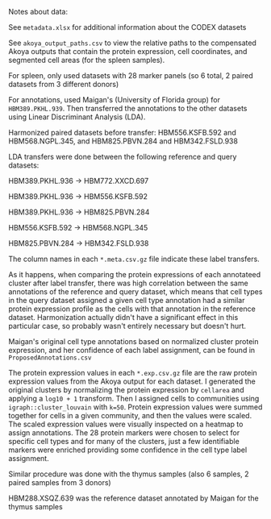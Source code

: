 Notes about data:

See `metadata.xlsx` for additional information about the CODEX datasets

See `akoya_output_paths.csv` to view the relative paths to the compensated Akoya outputs that contain the protein expression, cell coordinates, and segmented cell areas (for the spleen samples).

For spleen, only used datasets with 28 marker panels (so 6 total, 2 paired datasets from 3 different donors)

For annotations, used Maigan's (University of Florida group) for `HBM389.PKHL.939`. Then transferred the annotations to the other datasets using Linear Discriminant Analysis (LDA).

Harmonized paired datasets before transfer: HBM556.KSFB.592 and HBM568.NGPL.345, and HBM825.PBVN.284 and HBM342.FSLD.938

LDA transfers were done between the following reference and query datasets:

HBM389.PKHL.936 -\> HBM772.XXCD.697

HBM389.PKHL.936 -\> HBM556.KSFB.592

HBM389.PKHL.936 -\> HBM825.PBVN.284

HBM556.KSFB.592 -\> HBM568.NGPL.345

HBM825.PBVN.284 -\> HBM342.FSLD.938

The column names in each `*.meta.csv.gz` file indicate these label transfers.

As it happens, when comparing the protein expressions of each annotateed cluster after label transfer, there was high correlation between the same annotations of the reference and query dataset, which means that cell types in the query dataset assigned a given cell type annotation had a similar protein expression profile as the cells with that annotation in the reference dataset. Harmonization actually didn't have a significant effect in this particular case, so probably wasn't entirely necessary but doesn't hurt.

Maigan's original cell type annotations based on normalized cluster protein expression, and her confidence of each label assignment, can be found in `ProposedAnnotations.csv`

The protein expression values in each `*.exp.csv.gz` file are the raw protein expression values from the Akoya output for each dataset. I generated the original clusters by normalizing the protein expression by `cellarea` and applying a `log10 + 1` transform. Then I assigned cells to communities using `igraph::cluster_louvain` with `k=50`. Protein expression values were summed together for cells in a given community, and then the values were scaled. The scaled expression values were visually inspected on a heatmap to assign annotations. The 28 protein markers were chosen to select for specific cell types and for many of the clusters, just a few identifiable markers were enriched providing some confidence in the cell type label assignment.

Similar procedure was done with the thymus samples (also 6 samples, 2 paired samples from 3 donors)

HBM288.XSQZ.639 was the reference dataset annotated by Maigan for the thymus samples
